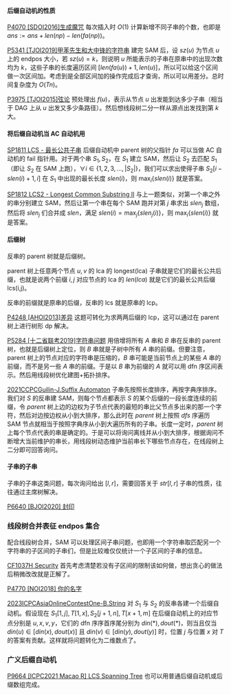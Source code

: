 

#### 后缀自动机的性质

[P4070 [SDOI2016]生成魔咒](https://www.luogu.com.cn/problem/P4070) 每次插入时 $O(1)$ 计算新增不同子串的个数，也即是 $ans:=ans+len(np)-len(fa(np))$。

[P5341 [TJOI2019]甲苯先生和大中锋的字符串](https://www.luogu.com.cn/problem/P5341) 建完 $\text{SAM}$ 后，设 $sz(u)$ 为节点 $u$ 上的 $\text{endpos}$ 大小，若 $sz(u)=k$，则说明 $u$ 所能表示的子串在原串中的出现次数均为 $k$，这些子串的长度遍历区间 $[len(fa(u))+1,len(u)]$，所以可以给这个区间做一次区间加。考虑到是全部区间加的操作完成后才查询，所以可以用差分。总时间复杂度为 $O(Tn)$。

[P3975 [TJOI2015]弦论](https://www.luogu.com.cn/problem/P3975) 预处理出 $f(u)$，表示从节点 $u$ 出发能到达多少子串（相当于 $\text{DAG}$ 上从 $u$ 出发又多少条路径）。然后想线段树二分一样从源点出发找到第 $k$ 大。

#### 将后缀自动机当 $\text{AC}$ 自动机用

[SP1811 LCS - 最长公共子串](https://www.luogu.org/problem/SP1811) 后缀自动机中 $\text{parent}$ 树的父指针 $fa$ 可以当做 $\text{AC}$ 自动机的 $\text{fail}$ 指针用。对于两个串 $S_1,S_2$，在 $S_1$ 建立 $\text{SAM}$，然后让 $S_2$ 去匹配 $S_1$（即让 $S_2$ 在 $\text{SAM}$ 上跑），$\forall i\in\{1,2,3,...,|S_2|\}$，我们可以求出使得子串 $S_2[i-slen(i)+1,i]$ 在 $S_1$ 中出现的最长长度 $slen(i)$，则 $\max_i\{slen(i)\}$ 就是答案。

[SP1812 LCS2 - Longest Common Substring II](https://www.luogu.com.cn/problem/SP1812) 与上一题类似，对第一个串之外的串分别建立 $\text{SAM}$，然后让第一个串在每个 $\text{SAM}$ 跑并对第 $j$ 串求出 $slen_j$ 数组，然后将 $slen_j$ 们合并成 $slen$，满足 $slen(i)=\max_j\{slen_j(i)\}$，则 $\max_i\{slen(i)\}$ 就是答案。

#### 后缀树

反串的 $\text{parent}$ 树就是后缀树。

$\text{parent}$ 树上任意两个节点 $u,v$ 的 $\text{lca}$ 的 $\text{longest(lca)}$ 子串就是它们的最长公共后缀，也就是说两个前缀 $i,j$ 对应节点的 $\text{lca}$ 的 $len(lca)$ 就是它们的最长公共后缀 $\text{lcs(i,j)}$。

反串的前缀就是原串的后缀，反串的 $\text{lcs}$ 就是原串的 $\text{lcp}$。

[P4248 [AHOI2013]差异](https://www.luogu.com.cn/problem/P4248) 这题可转化为求两两后缀的 $\text{lcp}$，这可以通过在 $\text{parent}$ 树上进行树形 $\text{dp}$ 解决。

[P5284 [十二省联考2019]字符串问题](https://www.luogu.com.cn/problem/P5284) 用倍增将所有 $A$ 串和 $B$ 串在反串的 $\text{parent}$ 树，也就是后缀树上定位，则 $B$ 串就是子树中所有 $A$ 串的前缀。但要注意，$\text{parent}$ 树上的节点对应的字符串是压缩的，$B$ 串可能是当前节点上的某些 $A$ 串的前缀，而不是另一些 $A$ 串的前缀。于是以 $B$ 串为前缀的 $A$ 就可以用 $\text{dfn}$ 序区间表示。然后用线段树优化建图+拓扑排序。

[2021CCPCGuilin-J.Suffix Automaton](https://codeforces.com/gym/103409/problem/J) 子串先按照长度排序，再按字典序排序。我们对 $S$ 的反串建 $\text{SAM}$，则每个节点都表示 $S$ 的某个后缀的一段长度连续的前缀，令 $parent$ 树上边的边权为子节点代表的最短的串比父节点多出来的那一个字符，然后对边按边权从小到大排序，那么此时在 $parent$ 树上按照 $dfs$ 序遍历 $\text{SAM}$ 节点就相当于按照字典序从小到大遍历所有的子串。长度一定时，$parent$ 树上每个节点代表的串是确定的。于是可以将询问离线并从小到大排序，根据询问不断增大当前维护的串长，用线段树动态维护当前串长下哪些节点存在，在线段树上二分即可回答询问。

#### 子串的子串

子串的子串这类问题，每次询问给出 $[l,r]$，需要回答关于 $str[l,r]$ 子串的性质，往往通过主席树解决。

[P6640 [BJOI2020] 封印](https://www.luogu.com.cn/problem/P6640) 

### 线段树合并表征 $\text{endpos}$ 集合

配合线段树合并，$\text{SAM}$ 可以处理区间子串问题，也即用一个字符串取匹配另一个字符串的子区间的子串们，但是比较难仅仅统计一个子区间的子串的信息。

[CF1037H Security](https://www.luogu.com.cn/problem/CF1037H) 首先考虑清楚若没有子区间的限制该如何做，想出贪心的做法后稍微改改就是正解了。

[P4770 [NOI2018] 你的名字](https://www.luogu.com.cn/problem/P4770) 

[2023ICPCAsiaOnlineContestOne-B.String](..\..\题面\[2023ICPCAsiaOnlineContestOne]B.String.png) 对 $S_1$ 与 $S_2$ 的反串各建一个后缀自动机。假设现在 $S_1[1,j],T[1,x],S_2[j+1,n],T[x+1,m]$ 在后缀自动机上的对应节点分别是 $u,x,v,y$，它们的 $\text{dfn}$ 序序首序尾分别为 $din(*),dout(*)$，则当且仅当 $din(u)\in[din(x),dout(x)]$ 且 $din(v)\in[din(y),dout(y)]$ 时，位置 $j$ 与位置 $x$ 对 $T$ 的答案有贡献。这样就将问题转化为二维数点了。



### 广义后缀自动机

[P9664 [ICPC2021 Macao R] LCS Spanning Tree](https://www.luogu.com.cn/problem/P9664) 也可以用普通后缀自动机或后缀数组完成。









